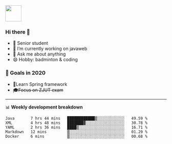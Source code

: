 <img src="https://github.com/egoist/egoist/raw/master/balloon.gif" width="50">

### Hi there 🐏

- 🌱 Senior student
- 🔭 I’m currently working on javaweb
- 💬 Ask me about anything
- 😄 Hobby: badminton & coding

### 🚀 Goals in 2020
+ 🍃Learn Spring framework
+ ~~🎓Focus on ZJUT exam~~
-------

📊 **Weekly development breakdown**
<!--START_SECTION:waka-->
```text
Java       7 hrs 44 mins   ████████████▒░░░░░░░░░░░░   49.59 % 
XML        4 hrs 48 mins   ███████▓░░░░░░░░░░░░░░░░░   30.78 % 
YAML       2 hrs 36 mins   ████▒░░░░░░░░░░░░░░░░░░░░   16.71 % 
Markdown   12 mins         ▒░░░░░░░░░░░░░░░░░░░░░░░░   01.29 % 
Docker     6 mins          ▒░░░░░░░░░░░░░░░░░░░░░░░░   00.68 % 
```
<!--END_SECTION:waka-->
